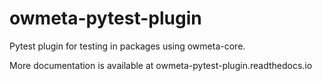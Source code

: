 owmeta-pytest-plugin
======================

Pytest plugin for testing in packages using owmeta-core.

More documentation is available at owmeta-pytest-plugin.readthedocs.io
